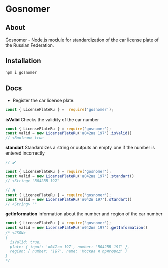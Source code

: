 # Gosnomer
## About
Gosnomer - Node.js module for standardization of the car license plate of the Russian Federation.

## Installation

```sh-session
npm i gosnomer
```

## Docs
- Register the car license plate:

```js
const { LicensePlateRu } =  require('gosnomer');
```

**isValid**
Checks the validity of the car number
```js
const { LicensePlateRu } = require('gosnomer');
const valid = new LicensePlateRu('в042вв 197').isValid()
// <Boolean> true
```

**standart**
Standardizes a string or outputs an empty one if the number is entered incorrectly
```js
// ✔️

const { LicensePlateRu } = require('gosnomer');
const valid = new LicensePlateRu('в042вв 197').standart()
// <String> "В042ВВ 197"

// ❌
const { LicensePlateRu } = require('gosnomer');
const valid = new LicensePlateRu('в042в 197').standart()
// <String> ""
```

**getInformation**
information about the number and region of the car number
```js
const { LicensePlateRu } = require('gosnomer');
const valid = new LicensePlateRu('в042вв 197').getInformation()
/* <JSON> 
{
  isValid: true,
  plate: { input: 'в042вв 197', number: 'В042ВВ 197' },
  region: { number: '197', name: 'Москва и пригород' }
} 
*/
```